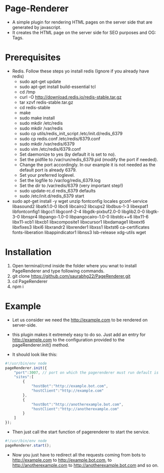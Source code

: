 # Page-Renderer
- A simple plugin for rendering HTML pages on the server side that are generated by javascript.
- It creates the HTML page on the server side for SEO purposes and OG: Tags.

# Prerequisites
- Redis. Follow these steps yo install redis (Ignore if you already have redis)
  - sudo apt-get update
  - sudo apt-get install build-essential tcl
  - cd /tmp
  - curl -O http://download.redis.io/redis-stable.tar.gz
  - tar xzvf redis-stable.tar.gz
  - cd redis-stable
  - make
  - sudo make install
  - sudo mkdir /etc/redis
  - sudo mkdir /var/redis
  - sudo cp utils/redis_init_script /etc/init.d/redis_6379
  - sudo cp redis.conf /etc/redis/6379.conf
  - sudo mkdir /var/redis/6379
  - sudo vim /etc/redis/6379.conf
  - Set daemonize to yes (by default it is set to no).
  - Set the pidfile to /var/run/redis_6379.pid (modify the port if needed).
  - Change the port accordingly. In our example it is not needed as the default port is already 6379.
  - Set your preferred loglevel.
  - Set the logfile to /var/log/redis_6379.log
  - Set the dir to /var/redis/6379 (very important step!)
  - sudo update-rc.d redis_6379 defaults
  - sudo /etc/init.d/redis_6379 start
- sudo apt-get install -y wget unzip fontconfig locales gconf-service libasound2 libatk1.0-0 libc6 libcairo2 libcups2 libdbus-1-3 libexpat1 libfontconfig1 libgcc1 libgconf-2-4 libgdk-pixbuf2.0-0 libglib2.0-0 libgtk-3-0 libnspr4 libpango-1.0-0 libpangocairo-1.0-0 libstdc++6 libx11-6 libx11-xcb1 libxcb1 libxcomposite1 libxcursor1 libxdamage1 libxext6 libxfixes3 libxi6 libxrandr2 libxrender1 libxss1 libxtst6 ca-certificates fonts-liberation libappindicator1 libnss3 lsb-release xdg-utils wget

# Installation
1. Open terminal/cmd inside the folder where you wnat to install PageRenderer and type following commands.
2. git clone https://github.com/saurabhg22/PageRenderer.git
3. cd PageRenderer
4. npm i

# Example
- Let us consider we need the http://example.com to be rendered on server-side.

- this plugin makes it extremely easy to do so. Just add an entry for http://example.com to the configuration provided to the pageRenderer.init() method.


- It should look like this:

```js
#!/usr/bin/env node
pageRenderer.init({
    "port":3007, // port on which the pagerenderer must run default is 3007
    "sites":[
        {
            "hostBot":"http://example.bot.com",
            "hostClient":"http://example.com"
        },
        {
            "hostBot":"http://anotherexample.bot.com",
            "hostClient":"http://anotherexample.com"
        }
    ]
});

```

- Then just call the start function of pagerenderer to start the service.

```js
#!/usr/bin/env node
pageRenderer.start();

```

- Now you just have to redirect all the requests coming from bots to http://example.com to http://example.bot.com, to http://anotherexample.com to http://anotherexample.bot.com and so on.


       

